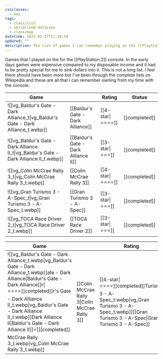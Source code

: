 ```yaml
---
cssclasses:
  - max
tags:
  - class/list
  - serialised-dataview
  - class/map
datetime: 2023-05-27T17:18:54
updated: ""
description: The list of games I can remember playing on the [[PlayStation 2]] platform.
---
```

Games that I played on the for the [[PlayStation 2]] console. In the early days games were expensive compared to my disposable income and it had to be pretty special for me to sink dollars into it. This is not a long list. I feel there should have been more but I've been through the complete lists on Wikipedia and these are all that I can remember owning from my time with the console.

<!-- QueryToSerialize: table without id embed(link(thumbnail)) as "Game", file.link as "", rating as Rating, link(split( filter(file.tags, (t) => startswith(t, "#status") )[0], "/" )[1]) as Status from #class/video-game where contains(platform, [[PlayStation 2]]) sort file.name -->
<!-- SerializedQuery: table without id embed(link(thumbnail)) as "Game", file.link as "", rating as Rating, link(split( filter(file.tags, (t) => startswith(t, "#status") )[0], "/" )[1]) as Status from #class/video-game where contains(platform, [[PlayStation 2]]) sort file.name -->

| Game                                                                                                             |                                                                                        | Rating                               | Status                                   |
| ---------------------------------------------------------------------------------------------------------------- | -------------------------------------------------------------------------------------- | ------------------------------------ | ---------------------------------------- |
| ![[vg_Baldur's Gate - Dark Alliance_t\|vg_Baldur's Gate - Dark Alliance_t.webp]]       | [[Baldur's Gate - Dark Alliance]]       | [[4-star\|⭐️⭐️⭐️⭐️]] | [[completed]] |
| ![[vg_Baldur's Gate - Dark Alliance II_t\|vg_Baldur's Gate - Dark Alliance II_t.webp]] | [[Baldur's Gate - Dark Alliance II]] | [[3-star\|⭐️⭐️⭐️]]   | [[completed]] |
| ![[vg_Colin McCrae Rally 3_t\|vg_Colin McCrae Rally 3_t.webp]]                         | [[Colin McCrae Rally 3]]                         | [[4-star\|⭐️⭐️⭐️⭐️]] | [[completed]] |
| ![[vg_Gran Turismo 3 - A-Spec_t\|vg_Gran Turismo 3 - A-Spec_t.webp]]                   | [[Gran Turismo 3 - A-Spec]]                   | [[3-star\|⭐️⭐️⭐️]]   | [[completed]] |
| ![[vg_TOCA Race Driver 2_t\|vg_TOCA Race Driver 2_t.webp]]                             | [[TOCA Race Driver 2]]                             | [[3-star\|⭐️⭐️⭐️]]   | [[completed]] |
<!-- SerializedQuery END -->
<!-- SerializedQuery: table without id embed(link(thumbnail)) as "Game", file.link as "", rating as Rating, link(split( filter(file.tags, (t) => startswith(t, "#status") )[0], "/" )[1]) as Status from #class/video-game where contains(platform, [[PlayStation 2]]) sort file.name -->

| Game                                                                                                             |                                                                                        | Rating                               | Status                                   |
| ---------------------------------------------------------------------------------------------------------------- | -------------------------------------------------------------------------------------- | ------------------------------------ | ---------------------------------------- |
| ![[vg_Baldur's Gate - Dark Alliance_t.webp\|vg_Baldur's Gate - Dark Alliance_t.webp]]ate - Dark Alliance\|Baldur's Gate - Dark Alliance]]r\|⭐️⭐️⭐️⭐️]]completed]]r's Gate - Dark Alliance II_t.webp\|vg_Baldur's Gate - Dark Alliance II_t.webp]]Dark Alliance II\|Baldur's Gate - Dark Alliance II]]️⭐️]]\|completed]] McCrae Rally 3_t.webp\|vg_Colin McCrae Rally 3_t.webp]]    | [[Colin McCrae Rally 3\|Colin McCrae Rally 3]]         | [[4-star\|⭐️⭐️⭐️⭐️]]completed]]Turismo 3 - A-Spec_t.webp\|vg_Gran Turismo 3 - A-Spec_t.webp]][[Gran Turismo 3 - A-Spec\|Gran Turismo 3 - A-Spec]]   | [[3-star\|⭐️⭐️⭐️]]\|completed]]Race Driver 2_t.webp\|vg_TOCA Race Driver 2_t.webp]]        | [[TOCA Race Driver 2\|TOCA Race Driver 2]]             | [[3-star\|⭐️⭐️⭐️]]\|completed]]edQuery END -->

